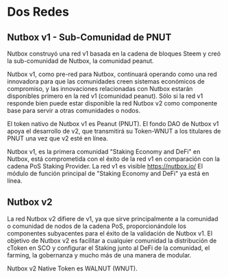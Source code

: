 # Dos Redes

## Nutbox v1 - Sub-Comunidad de PNUT

Nutbox construyó una red v1 basada en la cadena de bloques Steem y creó la sub-comunidad de Nutbox, la comunidad peanut.

Nutbox v1, como pre-red para Nutbox, continuará operando como una red innovadora para que las comunidades creen sistemas económicos de compromiso, y las innovaciones relacionadas con Nutbox estarán disponibles primero en la red v1 (comunidad peanut). Sólo si la red v1 responde bien puede estar disponible la red Nutbox v2 como componente base para servir a otras comunidades o nodos.

El token nativo de Nutbox v1 es Peanut (PNUT). El fondo DAO de Nutbox v1 apoya el desarrollo de v2, que transmitirá su Token-WNUT a los titulares de PNUT una vez que v2 esté en línea.

Nutbox v1,  es la primera comunidad "Staking Economy and DeFi" en Nutbox, está comprometida con el éxito de la red v1 en comparación con la cadena PoS Staking Provider. La red v1 es visible https://nutbox.io/ El módulo de función principal de "Staking Economy and DeFi" ya está en línea.

## Nutbox v2

La red Nutbox v2 difiere de v1, ya que sirve principalmente a la comunidad o comunidad de nodos de la cadena PoS, proporcionándole los componentes subyacentes para el éxito de la validación de Nutbox v1. El objetivo de Nutbox v2 es facilitar a cualquier comunidad la distribución de cToken en SCO y configurar el Staking junto al  DeFi de la comunidad, el farming, la gobernanza y mucho más de una manera  de modular.

Nutbox v2 Native Token es WALNUT (WNUT).
